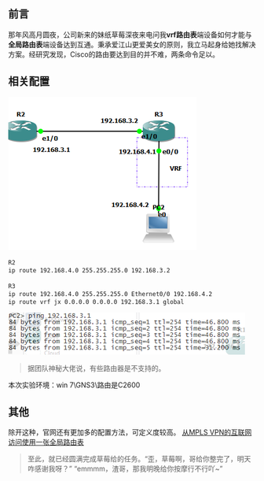 ## 前言
那年风高月圆夜，公司新来的妹纸草莓深夜来电问我**vrf路由表**端设备如何才能与**全局路由表**端设备达到互通。秉承爱江山更爱美女的原则，我立马起身给她找解决方案。经研究发现，Cisco的路由要达到目的并不难，两条命令足以。



## 相关配置
![](https://raw.githubusercontent.com/52stu/Images/master/xsj/20200107075323.png)

```
R2
ip route 192.168.4.0 255.255.255.0 192.168.3.2

R3
ip route 192.168.4.0 255.255.255.0 Ethernet0/0 192.168.4.2
ip route vrf jx 0.0.0.0 0.0.0.0 192.168.3.1 global
```

![](https://raw.githubusercontent.com/52stu/Images/master/xsj/20200107075708.png)

>据团队神秘大佬说，有些路由器是不支持的。

本次实验环境：win 7\GNS3\路由是C2600



## 其他
除开这种，官网还有更加多的配置方法，可定义度较高。
[从MPLS VPN的互联网访问使用一张全局路由表](https://www.cisco.com/c/zh_cn/support/docs/multiprotocol-label-switching-mpls/mpls/24508-internet-access-mpls-vpn.html)



>至此，就已经圆满完成草莓给的任务。“歪，草莓啊，哥给你整完了，明天咋感谢我呀？” “emmmm，渣哥，那我明晚给你按摩行不行吖~”

